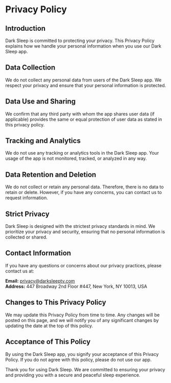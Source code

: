 # Privacy Policy

## Introduction

Dark Sleep is committed to protecting your privacy. This Privacy Policy explains how we handle your personal information when you use our Dark Sleep app.

## Data Collection

We do not collect any personal data from users of the Dark Sleep app. We respect your privacy and ensure that your personal information is protected.

## Data Use and Sharing

We confirm that any third party with whom the app shares user data (if applicable) provides the same or equal protection of user data as stated in this privacy policy.

## Tracking and Analytics

We do not use any tracking or analytics tools in the Dark Sleep app. Your usage of the app is not monitored, tracked, or analyzed in any way.

## Data Retention and Deletion

We do not collect or retain any personal data. Therefore, there is no data to retain or delete. However, if you have any concerns, you can contact us to request information.

## Strict Privacy

Dark Sleep is designed with the strictest privacy standards in mind. We prioritize your privacy and security, ensuring that no personal information is collected or shared.

## Contact Information

If you have any questions or concerns about our privacy practices, please contact us at:

**Email:** [privacy@darksleeptv.com](mailto:privacy@darksleeptv.com)  
**Address:** 447 Broadway 2nd Floor #447, New York, NY 10013, USA

## Changes to This Privacy Policy

We may update this Privacy Policy from time to time. Any changes will be posted on this page, and we will notify you of any significant changes by updating the date at the top of this policy.

## Acceptance of This Policy

By using the Dark Sleep app, you signify your acceptance of this Privacy Policy. If you do not agree with this policy, please do not use our app.

Thank you for using Dark Sleep. We are committed to ensuring your privacy and providing you with a secure and peaceful sleep experience.
